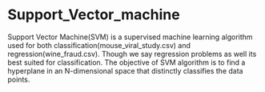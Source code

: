 # Support_Vector_machine
Support Vector Machine(SVM) is a supervised machine learning algorithm used for both classification(mouse_viral_study.csv) and regression(wine_fraud.csv). Though we say regression problems as well its best suited for classification. The objective of SVM algorithm is to find a hyperplane in an N-dimensional space that distinctly classifies the data points. 
